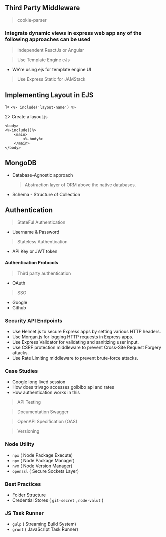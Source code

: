 ## Third Party Middleware

> cookie-parser

### Integrate dynamic views in express web app any of the following approaches can be used

> Independent ReactJs or Angular

> Use Template Engine eJs
- We're using ejs for template engine UI

> Use Express Static for JAMStack

## Implementing Layout in EJS
1> ```<%- include('layout-name') %>```

2> Create a layout.js

````
<body>
<%-include()%>
    <main>
        <%-body%>
    </main>
</body>
````
## MongoDB
- Database-Agnostic approach
  > Abstraction layer of ORM above the native databases.

- Schema - Structure of Collection
  
## Authentication

> StateFul Authentication
  - Username & Password
> Stateless Authentication
  - API Key or JWT token

#### Authentication Protocols
> Third party authentication
  - OAuth
> SSO
  - Google
  - Github

### Security API Endpoints
- Use Helmet.js to secure Express apps by setting various HTTP headers.
- Use Morgan.js for logging HTTP requests in Express apps.
- Use Express Validator for validating and sanitizing user input.
- Use CSRF protection middleware to prevent Cross-Site Request Forgery attacks.
- Use Rate Limiting middleware to prevent brute-force attacks.

### Case Studies
- Google long lived session 
- How does trivago accesses goibibo api and rates
- How authentication works in this
  
> API Testing

> Documentation Swagger

> OpenAPI Specification (OAS)

> Versioning

### Node Utility
- `npx` ( Node Package Execute)
- `npm` ( Node Package Manager)
- `nvm` ( Node Version Manager)
- `openssl` ( Secure Sockets Layer)

### Best Practices
- Folder Structure
- Credential Stores ( `git-secret` , `node-valut` )

### JS Task Runner
- `gulp` ( Streaming Build System)
- `grunt` ( JavaScript Task Runner)
